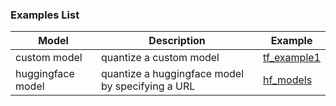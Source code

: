 ### Examples List
<table>
<thead>
  <tr>
    <th>Model</th>
    <th>Description</th>
    <th>Example</th>
  </tr>
</thead>
<tbody>
  <tr>
    <td>custom model</td>
    <td>quantize a custom model</td>
    <td><a href="./custom_models_optimized/tf_example1">tf_example1</a></td>
  </tr>
  <tr>
    <td>huggingface model</td>
    <td>quantize a huggingface model by specifying a URL</td>
    <td><a href="./hf_models">hf_models</a></td>
  </tr>
</tbody>
</table>